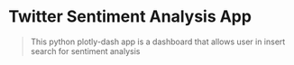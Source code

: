 # Twitter Sentiment Analysis App

> This python plotly-dash app is a dashboard that allows user in insert search for sentiment analysis
